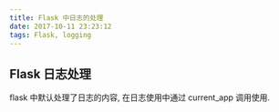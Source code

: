 ```yaml
---
title: Flask 中日志的处理
date: 2017-10-11 23:23:12
tags: Flask, logging
---
```


## Flask 日志处理

flask 中默认处理了日志的内容, 在日志使用中通过 current_app 调用使用. 
